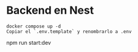# Backend en Nest


```
docker compose up -d
Copiar el `.env.template` y renombrarlo a .env
```
npm run start:dev